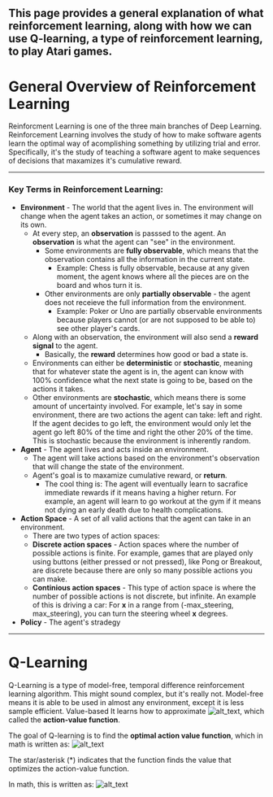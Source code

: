 ## This page provides a general explanation of what reinforcement learning, along with how we can use Q-learning, a type of reinforcement learning, to play Atari games. 

# General Overview of Reinforcement Learning 
Reinforcment Learning is one of the three main branches of Deep Learning. Reinforcement Learning involves the study of how to make software agents learn the optimal way of acomplishing something by utilizing trial and error. Specifically, it's the study of teaching a software agent to make sequences of decisions that maxamizes it's cumulative reward.

---

### Key Terms in Reinforcement Learning:
- **Environment** - The world that the agent lives in. The environment will change when the agent takes an action, or sometimes it may change on its own.
  - At every step, an **observation** is passsed to the agent. An **observation** is what the agent can "see" in the environment. 
    - Some environments are **fully observable**, which means that the observation contains all the information in the current state.
      - Example: Chess is fully observable, because at any given moment, the agent knows where all the pieces are on the board and whos turn it is.
    - Other environments are only **partially observable** - the agent does not receieve the full information from the environment.
      - Example: Poker or Uno are partially observable environments because players cannot (or are not supposed to be able to) see other player's cards.
  - Along with an observation, the environment will also send a **reward signal** to the agent.
    - Basically, the **reward** determines how good or bad a state is.
  - Environments can either be **deterministic** or **stochastic**, meaning that for whatever state the agent is in, the agent can know with 100% confidence what the next state is going to be, based on the actions it takes. 
  - Other environments are **stochastic**, which means there is some amount of uncertainty involved. For example, let's say in some environment, there are two actions the agent can take: left and right. If the agent decides to go left, the environment would only let the agent go left 80% of the time and right the other 20% of the time. This is stochastic because the environment is inherently random.
- **Agent** - The agent lives and acts inside an environment.
  - The agent will take actions based on the environment's observation that will change the state of the environment.
  - Agent's goal is to maxamize cumulative reward, or **return**. 
    - The cool thing is: The agent will eventually learn to sacrafice immediate rewards if it means having a higher return. For example, an agent will learn to go workout at the gym if it means not dying an early death due to health complications.
- **Action Space** - A set of all valid actions that the agent can take in an environment.
  - There are two types of action spaces:
  - **Discrete action spaces**   - Action spaces where the number of possible actions is finite. For example, games that are played only using buttons (either pressed or not pressed), like Pong or Breakout, are discrete because there are only so many possible actions you can make.
  - **Continious action spaces** - This type of action space is where the number of possible actions is not discrete, but infinite. An example of this is driving a car: For **x** in a range from (-max_steering, max_steering), you can turn the steering wheel **x** degrees. 
- **Policy** - The agent's stradegy

---
 
# Q-Learning
Q-Learning is a type of model-free, temporal difference reinforcement learning algorithm. This might sound complex, but it's really not. Model-free means it is able to be used in almost any environment, except it is less sample efficient. Value-based It learns how to approximate ![alt_text](https://quicklatex.com/cache3/dc/ql_267ba1b21b5b36f155822ad1de969bdc_l3.png), which called the **action-value function**. 

The goal of Q-learning is to find the **optimal action value function**, which in math is written as: ![alt_text](https://quicklatex.com/cache3/5d/ql_305677770a07ea29d0687ce12ff01b5d_l3.png) 

The star/asterisk (*) indicates that the function finds the value that optimizes the action-value function. 

In math, this is written as: ![alt_text](https://quicklatex.com/cache3/16/ql_9fe1636ec802e389df42c3994e0f5e16_l3.png)

